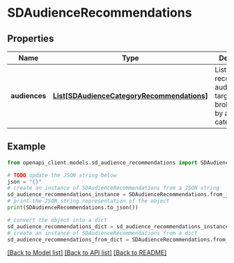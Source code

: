 # SDAudienceRecommendations


## Properties

Name | Type | Description | Notes
------------ | ------------- | ------------- | -------------
**audiences** | [**List[SDAudienceCategoryRecommendations]**](SDAudienceCategoryRecommendations.md) | List of recommended audience targets, broken down by audience category | [optional] 

## Example

```python
from openapi_client.models.sd_audience_recommendations import SDAudienceRecommendations

# TODO update the JSON string below
json = "{}"
# create an instance of SDAudienceRecommendations from a JSON string
sd_audience_recommendations_instance = SDAudienceRecommendations.from_json(json)
# print the JSON string representation of the object
print(SDAudienceRecommendations.to_json())

# convert the object into a dict
sd_audience_recommendations_dict = sd_audience_recommendations_instance.to_dict()
# create an instance of SDAudienceRecommendations from a dict
sd_audience_recommendations_from_dict = SDAudienceRecommendations.from_dict(sd_audience_recommendations_dict)
```
[[Back to Model list]](../README.md#documentation-for-models) [[Back to API list]](../README.md#documentation-for-api-endpoints) [[Back to README]](../README.md)


